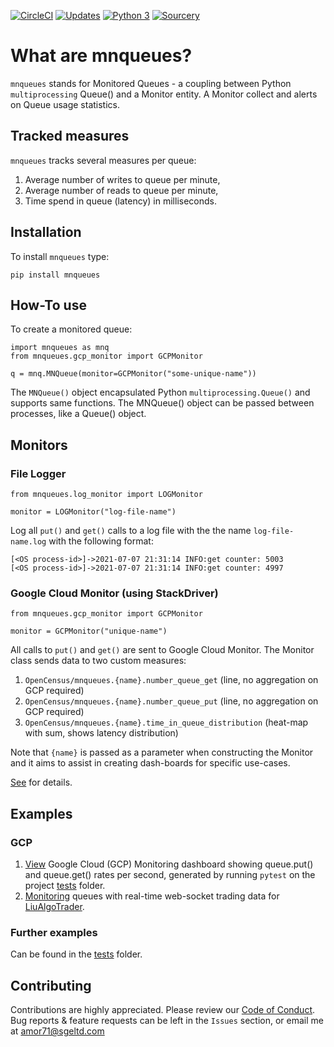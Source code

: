 [![CircleCI](https://circleci.com/gh/amor71/mnqueues.svg?style=shield)](https://circleci.com/gh/amor71/mnqueues)
[![Updates](https://pyup.io/repos/github/amor71/mnqueues/shield.svg)](https://pyup.io/repos/github/amor71/mnqueues/)
[![Python 3](https://pyup.io/repos/github/amor71/mnqueues/python-3-shield.svg)](https://pyup.io/repos/github/amor71/mnqueues/)
[![Sourcery](https://img.shields.io/badge/Sourcery-enabled-brightgreen)](https://sourcery.ai)

# What are mnqueues?

`mnqueues` stands for Monitored Queues - a coupling between Python `multiprocessing` Queue() and a Monitor entity. A Monitor collect and alerts on Queue usage statistics. 
## Tracked measures

`mnqueues` tracks several measures per queue:

1. Average number of writes to queue per minute,
2. Average number of reads to queue per minute,
3. Time spend in queue (latency) in milliseconds. 
## Installation

To install `mnqueues` type: 

`pip install mnqueues`

## How-To use

To create a monitored queue:

    import mnqueues as mnq
    from mnqueues.gcp_monitor import GCPMonitor

    q = mnq.MNQueue(monitor=GCPMonitor("some-unique-name"))

The `MNQueue()` object encapsulated Python `multiprocessing.Queue()` and supports same functions. The MNQueue() object can be passed between processes, like a Queue() object. 

## Monitors

### File Logger

    from mnqueues.log_monitor import LOGMonitor

    monitor = LOGMonitor("log-file-name")

Log all `put()` and `get()` calls to a log file with the the name `log-file-name.log` with the following format:

    [<OS process-id>]->2021-07-07 21:31:14 INFO:get counter: 5003
    [<OS process-id>]->2021-07-07 21:31:14 INFO:get counter: 4997


### Google Cloud Monitor (using StackDriver)

    from mnqueues.gcp_monitor import GCPMonitor

    monitor = GCPMonitor("unique-name")

All calls to `put()` and `get()` are sent to Google Cloud Monitor. The Monitor class sends data to two custom measures:
1. `OpenCensus/mnqueues.{name}.number_queue_get` (line, no aggregation on GCP required)
2. `OpenCensus/mnqueues.{name}.number_queue_put` (line, no aggregation on GCP required)
3. `OpenCensus/mnqueues.{name}.time_in_queue_distribution` (heat-map with sum, shows latency distribution)

Note that `{name}` is passed as a parameter when constructing the Monitor and it aims to assist in creating dash-boards for specific use-cases. 

[See](https://amor71.github.io/mnqueues/gcp-metric-explorer.png) for details.

## Examples

### GCP
1. [View](https://amor71.github.io/mnqueues/gcp-mnqueues-sample.png) Google Cloud (GCP) Monitoring dashboard showing queue.put() and queue.get() rates per second, generated by running `pytest` on the project [tests](https://github.com/amor71/mnqueues/tree/main/tests) folder.
2. [Monitoring](https://amor71.github.io/mnqueues/liu-monitor.png) queues with real-time web-socket trading data for [LiuAlgoTrader](https://github.com/amor71/LiuAlgoTrader).

### Further examples

Can be found in the [tests](https://github.com/amor71/mnqueues/tree/main/tests) folder.

## Contributing

Contributions are highly appreciated. Please review our 
[Code of Conduct](https://github.com/amor71/mnqueues/blob/master/CODE_OF_CONDUCT.md). Bug reports & feature requests can be left in the `Issues` section, or email me at amor71@sgeltd.com


